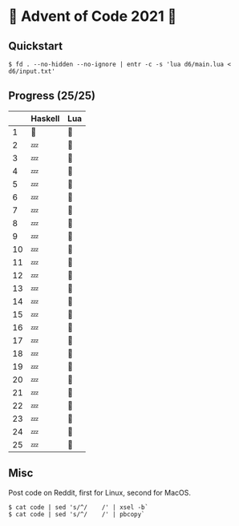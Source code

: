 # :christmas_tree: Advent of Code 2021 :santa:

## Quickstart

```shell
$ fd . --no-hidden --no-ignore | entr -c -s 'lua d6/main.lua < d6/input.txt'
```

## Progress (25/25)

|     | Haskell | Lua     |
| --- | ------- | ------- |
| 1   | :bell:  | :bell:  |
| 2   | :zzz:   | :bell:  |
| 3   | :zzz:   | :bell:  |
| 4   | :zzz:   | :bell:  |
| 5   | :zzz:   | :bell:  |
| 6   | :zzz:   | :bell:  |
| 7   | :zzz:   | :bell:  |
| 8   | :zzz:   | :bell:  |
| 9   | :zzz:   | :bell:  |
| 10  | :zzz:   | :bell:  |
| 11  | :zzz:   | :bell:  |
| 12  | :zzz:   | :bell:  |
| 13  | :zzz:   | :bell:  |
| 14  | :zzz:   | :bell:  |
| 15  | :zzz:   | :bell:  |
| 16  | :zzz:   | :bell:  |
| 17  | :zzz:   | :bell:  |
| 18  | :zzz:   | :bell:  |
| 19  | :zzz:   | :bell:  |
| 20  | :zzz:   | :bell:  |
| 21  | :zzz:   | :bell:  |
| 22  | :zzz:   | :bell:  |
| 23  | :zzz:   | :bell:  |
| 24  | :zzz:   | :bell:  |
| 25  | :zzz:   | :bell:  |

## Misc

Post code on Reddit, first for Linux, second for MacOS.

```
$ cat code | sed 's/^/    /' | xsel -b`
$ cat code | sed 's/^/    /' | pbcopy`
```

